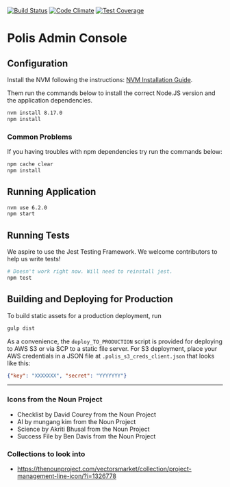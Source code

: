 [![Build Status](https://travis-ci.org/pol-is/polisClientAdmin.svg?branch=master)](https://travis-ci.org/pol-is/polisClientAdmin) [![Code Climate](https://codeclimate.com/github/pol-is/polisClientAdmin/badges/gpa.svg)](https://codeclimate.com/github/pol-is/polisClientAdmin) [![Test Coverage](https://codeclimate.com/github/pol-is/polisClientAdmin/badges/coverage.svg)](https://codeclimate.com/github/vital-edu/sala-de-espera/coverage)

Polis Admin Console
===================

Configuration
-------------

Install the NVM following the instructions: [NVM Installation Guide](https://github.com/creationix/nvm#install-script).

Them run the commands below to install the correct Node.JS version and the application dependencies.

```sh
nvm install 8.17.0
npm install
```

### Common Problems

If you having troubles with npm dependencies try run the commands below:

```sh
npm cache clear
npm install
```

Running Application
-------------------

```sh
nvm use 6.2.0
npm start
```

Running Tests
-------------

We aspire to use the Jest Testing Framework. We welcome contributors to help us write tests!

```sh
# Doesn't work right now. Will need to reinstall jest.
npm test
```

Building and Deploying for Production
-------------------------------------

To build static assets for a production deployment, run

```sh
gulp dist
```

As a convenience, the `deploy_TO_PRODUCTION` script is provided for deploying to AWS S3 or via SCP to a static file server.
For S3 deployment, place your AWS credentials in a JSON file at `.polis_s3_creds_client.json` that looks like this:

```json
{"key": "XXXXXXX", "secret": "YYYYYYY"}
```

---

### Icons from the Noun Project

* Checklist by David Courey from the Noun Project
* AI by mungang kim from the Noun Project
* Science by Akriti Bhusal from the Noun Project
* Success File by Ben Davis from the Noun Project

### Collections to look into

* https://thenounproject.com/vectorsmarket/collection/project-management-line-icon/?i=1326778

